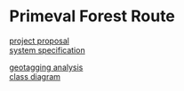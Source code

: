 # Primeval Forest Route

[project proposal](./asciidocs/project-proposal.adoc)<br>
[system specification](./asciidocs/system-specification.adoc) <br>

[geotagging analysis](./asciidocs/geotagging_analysis.adoc) <br>
[class diagram](./primeval-forest-route/diagram/classdiagram.png)